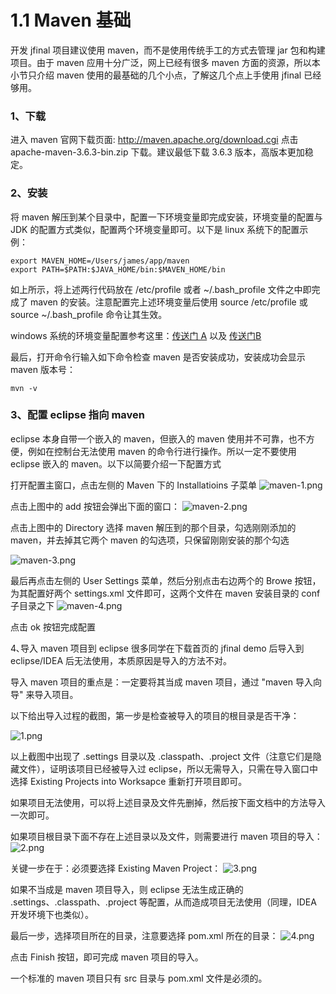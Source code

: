 # 1.1 Maven 基础
开发 jfinal 项目建议使用 maven，而不是使用传统手工的方式去管理 jar 包和构建项目。由于 maven 应用十分广泛，网上已经有很多 maven 方面的资源，所以本小节只介绍 maven 使用的最基础的几个小点，了解这几个点上手使用 jfinal 已经够用。

### 1、下载
   进入 maven 官网下载页面: http://maven.apache.org/download.cgi  点击 apache-maven-3.6.3-bin.zip 下载。建议最低下载 3.6.3 版本，高版本更加稳定。

### 2、安装
   将 maven 解压到某个目录中，配置一下环境变量即完成安装，环境变量的配置与 JDK 的配置方式类似，配置两个环境变量即可。以下是 linux 系统下的配置示例：
```
export MAVEN_HOME=/Users/james/app/maven
export PATH=$PATH:$JAVA_HOME/bin:$MAVEN_HOME/bin
```

如上所示，将上述两行代码放在 /etc/profile 或者 ~/.bash_profile 文件之中即完成了 maven 的安装。注意配置完上述环境变量后使用 source /etc/profile 或 source ~/.bash_profile 命令让其生效。

windows 系统的环境变量配置参考这里：[传送门 A](https://jingyan.baidu.com/article/ae97a646026306bbfd461dd6.html)  以及 
    [传送门B](https://jingyan.baidu.com/article/4f7d5712fb49321a201927bd.html)

最后，打开命令行输入如下命令检查 maven 是否安装成功，安装成功会显示 maven 版本号：
```
mvn -v
```

### 3、配置 eclipse 指向 maven
eclipse 本身自带一个嵌入的 maven，但嵌入的 maven 使用并不可靠，也不方便，例如在控制台无法使用 maven 的命令行进行操作。所以一定不要使用 eclipse 嵌入的 maven。以下以简要介绍一下配置方式


打开配置主窗口，点击左侧的 Maven 下的 Installatioins 子菜单
![maven-1.png](/jfinal-doc/1.1/1_20181130114319.png)

点击上图中的 add 按钮会弹出下面的窗口：
![maven-2.png](/jfinal-doc/1.1/1_20181130114543.png)




点击上图中的 Directory 选择 maven 解压到的那个目录，勾选刚刚添加的 maven，并去掉其它两个 maven 的勾选项，只保留刚刚安装的那个勾选

![maven-3.png](/jfinal-doc/1.1/1_20181130114659.png)



最后再点击左侧的 User Settings 菜单，然后分别点击右边两个的 Browe 按钮，为其配置好两个 settings.xml 文件即可，这两个文件在 maven 安装目录的 conf 子目录之下
![maven-4.png](/jfinal-doc/1.1/1_20181130114845.png)


点击 ok 按钮完成配置



4､导入 maven 项目到 eclipse
很多同学在下载首页的 jfinal demo 后导入到 eclipse/IDEA 后无法使用，本质原因是导入的方法不对。

导入 maven 项目的重点是：一定要将其当成 maven 项目，通过 "maven 导入向导" 来导入项目。

以下给出导入过程的截图，第一步是检查被导入的项目的根目录是否干净：

![1.png](/jfinal-doc/1.1/1_20210429144424.png)

以上截图中出现了 .settings 目录以及 .classpath、.project 文件（注意它们是隐藏文件），证明该项目已经被导入过 eclipse，所以无需导入，只需在导入窗口中选择 Existing Projects into Worksapce 重新打开项目即可。

如果项目无法使用，可以将上述目录及文件先删掉，然后按下面文档中的方法导入一次即可。

如果项目根目录下面不存在上述目录以及文件，则需要进行 maven 项目的导入：
![2.png](/jfinal-doc/1.1/1_20210429145210.png)


关键一步在于：必须要选择 Existing Maven Project：
![3.png](/jfinal-doc/1.1/1_20210429145336.png)

如果不当成是 maven 项目导入，则 eclipse 无法生成正确的 .settings、.classpath、.project 等配置，从而造成项目无法使用（同理，IDEA 开发环境下也类似）。

最后一步，选择项目所在的目录，注意要选择 pom.xml 所在的目录：
![4.png](/jfinal-doc/1.1/1_20210429145828.png)

点击 Finish 按钮，即可完成 maven 项目的导入。

一个标准的 maven 项目只有 src 目录与 pom.xml 文件是必须的。